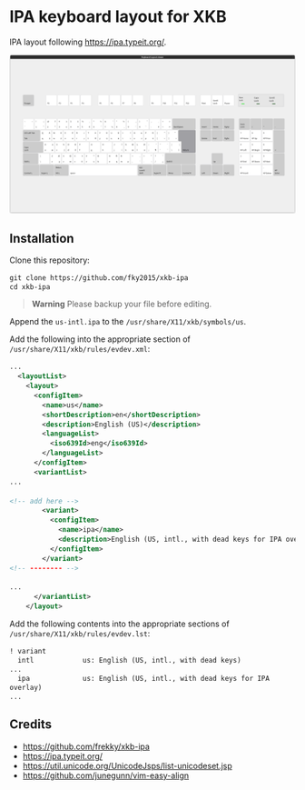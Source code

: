 # IPA keyboard layout for XKB

IPA layout following https://ipa.typeit.org/.

![IPA layout](./layout.png)

## Installation

Clone this repository:

```
git clone https://github.com/fky2015/xkb-ipa
cd xkb-ipa
```

> **Warning**
> Please backup your file before editing.

Append the `us-intl.ipa` to the `/usr/share/X11/xkb/symbols/us`.

Add the following into the appropriate section of `/usr/share/X11/xkb/rules/evdev.xml`:

```XML
...
  <layoutList>
    <layout>
      <configItem>
        <name>us</name>      
        <shortDescription>en</shortDescription>
        <description>English (US)</description>
        <languageList>
          <iso639Id>eng</iso639Id>
        </languageList>
      </configItem>
      <variantList>
...

<!-- add here -->
        <variant>
          <configItem>
            <name>ipa</name>
            <description>English (US, intl., with dead keys for IPA overlay)</description>
          </configItem>
        </variant>
<!-- -------- -->

...
      </variantList>
    </layout>
```

Add the following contents into the appropriate sections of `/usr/share/X11/xkb/rules/evdev.lst`:

```
! variant
  intl            us: English (US, intl., with dead keys)
...
  ipa             us: English (US, intl., with dead keys for IPA overlay)
...
```

## Credits

- https://github.com/frekky/xkb-ipa
- https://ipa.typeit.org/
- https://util.unicode.org/UnicodeJsps/list-unicodeset.jsp
- https://github.com/junegunn/vim-easy-align
